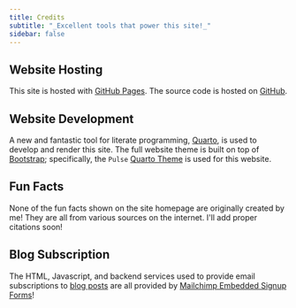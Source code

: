 ```yaml
---
title: Credits
subtitle: "_Excellent tools that power this site!_"
sidebar: false
---
```


## Website Hosting

This site is hosted with [GitHub Pages](https://pages.github.com). The source code is hosted on [GitHub](https://github.com/cadojo/aperiodic).

## Website Development

A new and fantastic tool for literate programming, [Quarto](https://quarto.org),
is used to develop and render this site. The full website theme is built on 
top of [Bootstrap](https://getbootstrap.com); specifically, the 
`Pulse` [Quarto Theme](https://quarto.org/docs/output-formats/html-themes.html)
is used for this website. 

## Fun Facts

None of the fun facts shown on the site homepage are originally created by me! They are all from various
sources on the internet. I'll add proper citations soon!

## Blog Subscription

The HTML, Javascript, and backend services used to provide email subscriptions to [blog posts](/blog/)
are all provided by [Mailchimp Embedded Signup Forms](https://us12.admin.mailchimp.com/lists/dashboard/signup-forms/)!
